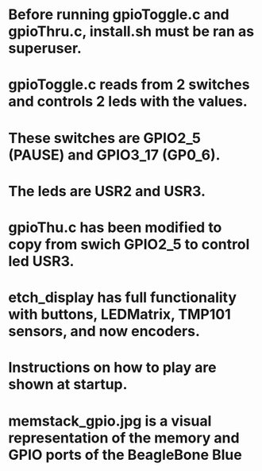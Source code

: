 # Before running gpioToggle.c and gpioThru.c, install.sh must be ran as superuser.

# gpioToggle.c reads from 2 switches and controls 2 leds with the values. 
# These switches are GPIO2_5 (PAUSE) and GPIO3_17 (GP0_6).
# The leds are USR2 and USR3.

# gpioThu.c has been modified to copy from swich GPIO2_5 to control led USR3.

# etch_display has full functionality with buttons, LEDMatrix, TMP101 sensors, and now encoders.
# Instructions on how to play are shown at startup.

# memstack_gpio.jpg is a visual representation of the memory and GPIO ports of the BeagleBone Blue

